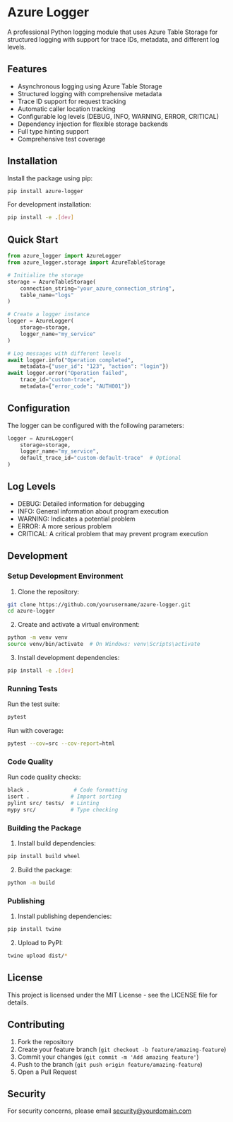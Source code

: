 # Azure Logger

A professional Python logging module that uses Azure Table Storage for structured logging with support for trace IDs, metadata, and different log levels.

## Features

- Asynchronous logging using Azure Table Storage
- Structured logging with comprehensive metadata
- Trace ID support for request tracking
- Automatic caller location tracking
- Configurable log levels (DEBUG, INFO, WARNING, ERROR, CRITICAL)
- Dependency injection for flexible storage backends
- Full type hinting support
- Comprehensive test coverage

## Installation

Install the package using pip:

```bash
pip install azure-logger
```

For development installation:

```bash
pip install -e .[dev]
```

## Quick Start

```python
from azure_logger import AzureLogger
from azure_logger.storage import AzureTableStorage

# Initialize the storage
storage = AzureTableStorage(
    connection_string="your_azure_connection_string",
    table_name="logs"
)

# Create a logger instance
logger = AzureLogger(
    storage=storage,
    logger_name="my_service"
)

# Log messages with different levels
await logger.info("Operation completed", 
    metadata={"user_id": "123", "action": "login"})
await logger.error("Operation failed",
    trace_id="custom-trace",
    metadata={"error_code": "AUTH001"})
```

## Configuration

The logger can be configured with the following parameters:

```python
logger = AzureLogger(
    storage=storage,
    logger_name="my_service",
    default_trace_id="custom-default-trace"  # Optional
)
```

## Log Levels

- DEBUG: Detailed information for debugging
- INFO: General information about program execution
- WARNING: Indicates a potential problem
- ERROR: A more serious problem
- CRITICAL: A critical problem that may prevent program execution

## Development

### Setup Development Environment

1. Clone the repository:
```bash
git clone https://github.com/yourusername/azure-logger.git
cd azure-logger
```

2. Create and activate a virtual environment:
```bash
python -m venv venv
source venv/bin/activate  # On Windows: venv\Scripts\activate
```

3. Install development dependencies:
```bash
pip install -e .[dev]
```

### Running Tests

Run the test suite:
```bash
pytest
```

Run with coverage:
```bash
pytest --cov=src --cov-report=html
```

### Code Quality

Run code quality checks:
```bash
black .              # Code formatting
isort .             # Import sorting
pylint src/ tests/  # Linting
mypy src/           # Type checking
```

### Building the Package

1. Install build dependencies:
```bash
pip install build wheel
```

2. Build the package:
```bash
python -m build
```

### Publishing

1. Install publishing dependencies:
```bash
pip install twine
```

2. Upload to PyPI:
```bash
twine upload dist/*
```

## License

This project is licensed under the MIT License - see the LICENSE file for details.

## Contributing

1. Fork the repository
2. Create your feature branch (`git checkout -b feature/amazing-feature`)
3. Commit your changes (`git commit -m 'Add amazing feature'`)
4. Push to the branch (`git push origin feature/amazing-feature`)
5. Open a Pull Request

## Security

For security concerns, please email security@yourdomain.com